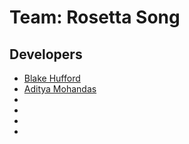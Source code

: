 # Team: Rosetta Song

## Developers

* [Blake Hufford](github.com/Nam3lessKNG)
* [Aditya Mohandas](github.com/aditya18m)
*
*
*
*
